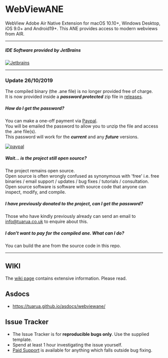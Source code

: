 # WebViewANE 

WebView Adobe Air Native Extension for macOS 10.10+, Windows Desktop, iOS 9.0+ and Android19+.
This ANE provides access to modern webviews from AIR.

-------------

##### IDE Software provided by JetBrains
[![Jetbrains](https://raw.githubusercontent.com/tuarua/WebViewANE/master/screenshots/jetbrains.png)](https://www.jetbrains.com)

-------------

### Update 26/10/2019

The compiled binary (the .ane file) is no longer provided free of charge.    
It is now provided inside a ***password protected*** zip file in [releases](https://github.com/tuarua/WebViewANE/releases).

##### How do I get the password?

You can make a one-off payment via [Paypal](https://www.paypal.com/cgi-bin/webscr?cmd=_s-xclick&hosted_button_id=YZ3M5H58GDSLQ).   
You will be emailed the password to allow you to unzip the file and access the .ane file(s).    
This password will work for the ***current*** and any ***future*** versions.

[![paypal](https://www.paypalobjects.com/en_US/GB/i/btn/btn_buynowCC_LG.gif)](https://www.paypal.com/cgi-bin/webscr?cmd=_s-xclick&hosted_button_id=YZ3M5H58GDSLQ)


##### Wait... is the project still open source?

The project remains open source.  
Open source is often wrongly confused as synonymous with 'free' i.e. free binaries / email support / updates / bug fixes / tutorials / consultation.   
Open source software is software with source code that anyone can inspect, modify, and compile.  

##### I have previously donated to the project, can I get the password?
Those who have kindly previously already can send an email to [info@tuarua.co.uk](mailto:info@tuarua.co.uk) to enquire about this.

##### I don't want to pay for the compiled ane. What can I do?

You can build the ane from the source code in this repo.

-------------


## WIKI

The [wiki page](https://github.com/tuarua/WebViewANE/wiki) contains extensive information. Please read.

## Asdocs

- https://tuarua.github.io/asdocs/webviewane/

## Issue Tracker

- The Issue Tracker is for **reproducible bugs only**. Use the supplied template.
- Spend at least 1 hour investigating the issue yourself.
- [Paid Support](mailto:info@tuarua.co.uk) is available for anything which falls outside bug fixing.
